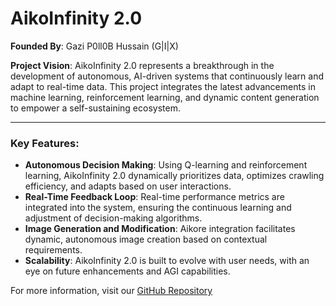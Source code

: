 # AikoInfinity 2.0

**Founded By**: Gazi P0ll0B Hussain (G|I|X)

**Project Vision**: AikoInfinity 2.0 represents a breakthrough in the development of autonomous, AI-driven systems that continuously learn and adapt to real-time data. This project integrates the latest advancements in machine learning, reinforcement learning, and dynamic content generation to empower a self-sustaining ecosystem.

---

### **Key Features**:
- **Autonomous Decision Making**: Using Q-learning and reinforcement learning, AikoInfinity 2.0 dynamically prioritizes data, optimizes crawling efficiency, and adapts based on user interactions.
- **Real-Time Feedback Loop**: Real-time performance metrics are integrated into the system, ensuring the continuous learning and adjustment of decision-making algorithms.
- **Image Generation and Modification**: Aikore integration facilitates dynamic, autonomous image creation based on contextual requirements.
- **Scalability**: AikoInfinity 2.0 is built to evolve with user needs, with an eye on future enhancements and AGI capabilities.

For more information, visit our [GitHub Repository](https://github.com/GPollob/GPT-Aikoinfinity-Pro-Model.Aikoinfinity)